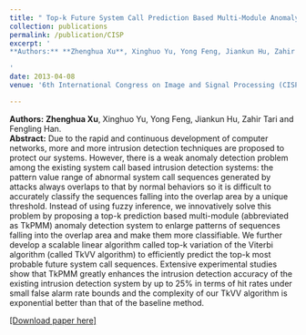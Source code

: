 ```yaml
---
title: " Top-k Future System Call Prediction Based Multi-Module Anomaly Detection System"
collection: publications
permalink: /publication/CISP
excerpt: '
**Authors:** **Zhenghua Xu**, Xinghuo Yu, Yong Feng, Jiankun Hu, Zahir Tari and Fengling Han

'
date: 2013-04-08
venue: '6th International Congress on Image and Signal Processing (CISP), 2013. (EI & ISTP)'

---
```

**Authors:** **Zhenghua Xu**, Xinghuo Yu, Yong Feng, Jiankun Hu, Zahir Tari and Fengling Han.    
**Abstract:** Due to the rapid and continuous development of computer networks, more and more intrusion detection techniques are proposed to protect our systems. However, there is a weak anomaly detection problem among the existing system call based intrusion detection systems: the pattern value range of abnormal system call sequences generated by attacks always overlaps to that by normal behaviors so it is difficult to accurately classify the sequences falling into the overlap area by a unique threshold. Instead of using fuzzy inference, we innovatively solve this problem by proposing a top-k prediction based multi-module (abbreviated as TkPMM) anomaly detection system to enlarge patterns of sequences falling into the overlap area and make them more classifiable. We further develop a scalable linear algorithm called top-k variation of the Viterbi algorithm (called TkVV algorithm) to efficiently predict the top-k most probable future system call sequences. Extensive experimental studies show that TkPMM greatly enhances the intrusion detection accuracy of the existing intrusion detection system by up to 25% in terms of hit rates under small false alarm rate bounds and the complexity of our TkVV algorithm is exponential better than that of the baseline method.

[[Download paper here]](http://zhx-hebut.github.io/files/CISP.pdf)

